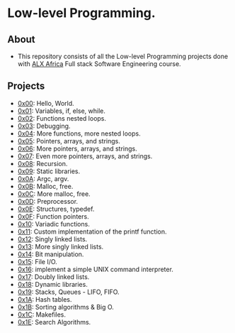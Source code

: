 # Low-level Programming.

## About

- This repository consists of all the Low-level Programming projects done with [ALX Africa](https://www.alxafrica.com/) Full stack Software Engineering course.

## Projects

- [0x00](./0x00-hello_world): Hello, World.
- [0x01](./0x01-variables_if_else_while): Variables, if, else, while.
- [0x02](./0x02-functions_nested_loops): Functions nested loops.
- [0x03](./0x03-debugging): Debugging.
- [0x04](./0x04-more_functions_nested_loops): More functions, more nested loops.
- [0x05](./0x05-pointers_arrays_strings): Pointers, arrays, and strings.
- [0x06](./0x06-pointers_arrays_strings): More pointers, arrays, and strings.
- [0x07](./0x07-pointers_arrays_strings): Even more pointers, arrays, and strings.
- [0x08](./0x08-recursion): Recursion.
- [0x09](./0x09-static_libraries): Static libraries.
- [0x0A](./0x0A-argc_argv): Argc, argv.
- [0x0B](./0x0B-malloc_free): Malloc, free.
- [0x0C](./0x0C-more_malloc_free): More malloc, free.
- [0x0D](./0x0D-preprocessor): Preprocessor.
- [0x0E](./0x0E-structures_typedef): Structures, typedef.
- [0x0F](./0x0F-function_pointers): Function pointers.
- [0x10](./0x10-variadic_functions): Variadic functions.
- [0x11](https://github.com/4MR4N11/printf): Custom implementation of the printf function.
- [0x12](./0x12-singly_linked_lists): Singly linked lists.
- [0x13](./0x13-more_singly_linked_lists): More singly linked lists.
- [0x14](./0x14-bit_manipulation): Bit manipulation.
- [0x15](./0x15-file_io): File I/O.
- [0x16](https://github.com/4MR4N11/simple_shell): implement a simple UNIX command interpreter.
- [0x17](./0x17-doubly_linked_lists): Doubly linked lists.
- [0x18](./0x18-dynamic_libraries): Dynamic libraries.
- [0x19](https://github.com/4MR4N11/monty): Stacks, Queues - LIFO, FIFO.
- [0x1A](./0x1A-hash_tables): Hash tables.
- [0x1B](https://github.com/4MR4N11/sorting_algorithms): Sorting algorithms & Big O.
- [0x1C](./0x1C-makefiles): Makefiles.
- [0x1E](./0x1E-search_algorithms): Search Algorithms.
